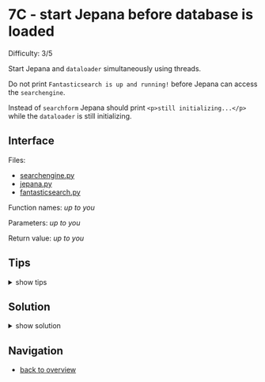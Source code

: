 # 7C - start Jepana before database is loaded

Difficulty: 3/5

Start Jepana and ```dataloader``` simultaneously using threads.

Do not print ```Fantasticsearch is up and running!``` before Jepana can access the ```searchengine```.

Instead of ```searchform``` Jepana should print ```<p>still initializing...</p>```
while the ```dataloader``` is still initializing.

## Interface ##

Files:
* [searchengine.py](workspace/searchengine.py)
* [jepana.py](workspace/jepana.py)
* [fantasticsearch.py](workspace/fantasticsearch.py)

Function names: *up to you*

Parameters: *up to you*

Return value: *up to you*

## Tips ##

<details>
  <summary>show tips</summary>

* ```searchengine``` must provide a function for ```jepana``` to check whether data is initialized or not
</details>

## Solution ##

<details>
  <summary>show solution</summary>

```
# searchengine.py

jeps = None

def set_database(jepdb):
    global jeps
    jeps = jepdb
    print("Fantasticsearch is up and running!")

def has_database():
    return jeps is not None

# jepana.py

def do_GET(self):
        self.send_response(200)
        self.send_header("Content-type", "text/html")
        self.end_headers()
        if has_database():
            self.wfile.write(bytes(self.html(), "utf-8"))
        else:
            self.wfile.write(bytes("<p>still initializing...</p>", "utf-8"))

# fantasticsearch.py

from dataloader import load_data
from jepana import serve
from searchengine import set_database
from threading import Thread

def launch():
    Thread(target=serve, args=()).start()
    Thread(target=load_data, args=(set_database,)).start()

launch()
```
</details>

## Navigation ##
* [back to overview](0.md)
